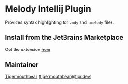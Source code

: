 # Melody Intellij Plugin

Provides syntax highlighting for `.mdy` and `.melody` files.

## Install from the JetBrains Marketplace

Get the extension [here](https://plugins.jetbrains.com/plugin/18693-melody)

## Maintainer

[Tigermouthbear](https://github.com/Tigermouthbear) (tigermouthbear@tigr.dev)
